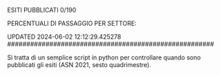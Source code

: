 ESITI PUBBLICATI 0/190 

PERCENTUALI DI PASSAGGIO PER SETTORE:

UPDATED 2024-06-02 12:12:29.425278
###################################################### 

Si tratta di un semplice script in python per controllare quando sono pubblicati gli esiti (ASN 2021, sesto quadrimestre).

